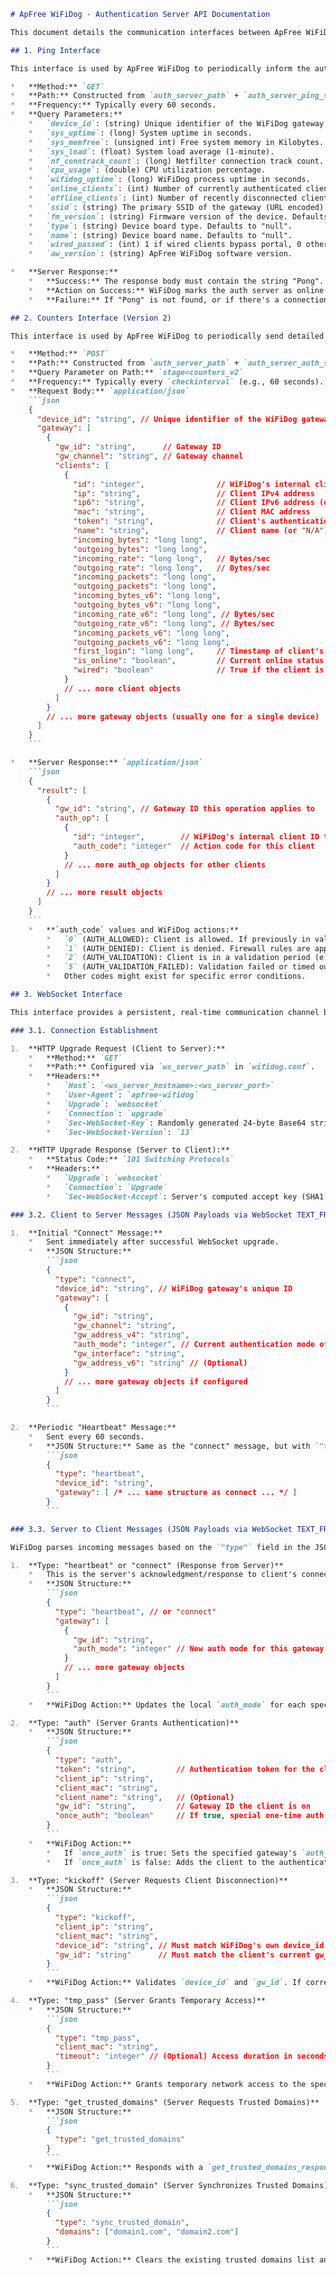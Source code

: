 ```markdown
# ApFree WiFiDog - Authentication Server API Documentation

This document details the communication interfaces between ApFree WiFiDog and the Authentication Server.

## 1. Ping Interface

This interface is used by ApFree WiFiDog to periodically inform the authentication server that it is active and to report basic system status.

*   **Method:** `GET`
*   **Path:** Constructed from `auth_server_path` + `auth_server_ping_script_path_fragment` (configurable in `wifidog.conf`).
*   **Frequency:** Typically every 60 seconds.
*   **Query Parameters:**
    *   `device_id`: (string) Unique identifier of the WiFiDog gateway.
    *   `sys_uptime`: (long) System uptime in seconds.
    *   `sys_memfree`: (unsigned int) Free system memory in Kilobytes.
    *   `sys_load`: (float) System load average (1-minute).
    *   `nf_conntrack_count`: (long) Netfilter connection track count.
    *   `cpu_usage`: (double) CPU utilization percentage.
    *   `wifidog_uptime`: (long) WiFiDog process uptime in seconds.
    *   `online_clients`: (int) Number of currently authenticated clients.
    *   `offline_clients`: (int) Number of recently disconnected clients that have aged out.
    *   `ssid`: (string) The primary SSID of the gateway (URL encoded). Defaults to "NULL".
    *   `fm_version`: (string) Firmware version of the device. Defaults to "null".
    *   `type`: (string) Device board type. Defaults to "null".
    *   `name`: (string) Device board name. Defaults to "null".
    *   `wired_passed`: (int) 1 if wired clients bypass portal, 0 otherwise.
    *   `aw_version`: (string) ApFree WiFiDog software version.

*   **Server Response:**
    *   **Success:** The response body must contain the string "Pong".
    *   **Action on Success:** WiFiDog marks the auth server as online. If previously marked down, firewall rules are updated.
    *   **Failure:** If "Pong" is not found, or if there's a connection error, WiFiDog marks the auth server as offline, and firewall rules may be updated to handle auth server unavailability (e.g., block clients or allow all).

## 2. Counters Interface (Version 2)

This interface is used by ApFree WiFiDog to periodically send detailed counter information for all connected clients to the authentication server. The server can then respond with actions for specific clients (e.g., disconnect).

*   **Method:** `POST`
*   **Path:** Constructed from `auth_server_path` + `auth_server_auth_script_path_fragment`.
*   **Query Parameter on Path:** `stage=counters_v2`
*   **Frequency:** Typically every `checkinterval` (e.g., 60 seconds).
*   **Request Body:** `application/json`
    ```json
    {
      "device_id": "string", // Unique identifier of the WiFiDog gateway
      "gateway": [
        {
          "gw_id": "string",      // Gateway ID
          "gw_channel": "string", // Gateway channel
          "clients": [
            {
              "id": "integer",                // WiFiDog's internal client ID
              "ip": "string",                 // Client IPv4 address
              "ip6": "string",                // Client IPv6 address (or "N/A")
              "mac": "string",                // Client MAC address
              "token": "string",              // Client's authentication token
              "name": "string",               // Client name (or "N/A")
              "incoming_bytes": "long long",
              "outgoing_bytes": "long long",
              "incoming_rate": "long long",   // Bytes/sec
              "outgoing_rate": "long long",   // Bytes/sec
              "incoming_packets": "long long",
              "outgoing_packets": "long long",
              "incoming_bytes_v6": "long long",
              "outgoing_bytes_v6": "long long",
              "incoming_rate_v6": "long long", // Bytes/sec
              "outgoing_rate_v6": "long long", // Bytes/sec
              "incoming_packets_v6": "long long",
              "outgoing_packets_v6": "long long",
              "first_login": "long long",     // Timestamp of client's first login
              "is_online": "boolean",         // Current online status known to WiFiDog
              "wired": "boolean"              // True if the client is on a wired connection
            }
            // ... more client objects
          ]
        }
        // ... more gateway objects (usually one for a single device)
      ]
    }
    ```

*   **Server Response:** `application/json`
    ```json
    {
      "result": [
        {
          "gw_id": "string", // Gateway ID this operation applies to
          "auth_op": [
            {
              "id": "integer",        // WiFiDog's internal client ID to act upon
              "auth_code": "integer"  // Action code for this client
            }
            // ... more auth_op objects for other clients
          ]
        }
        // ... more result objects
      ]
    }
    ```
    *   **`auth_code` values and WiFiDog actions:**
        *   `0` (AUTH_ALLOWED): Client is allowed. If previously in validation, counters might be reset.
        *   `1` (AUTH_DENIED): Client is denied. Firewall rules are applied to block the client, and the client is removed from WiFiDog's active list.
        *   `2` (AUTH_VALIDATION): Client is in a validation period (e.g., email verification pending). Access might be restricted.
        *   `5` (AUTH_VALIDATION_FAILED): Validation failed or timed out. Client is denied, firewall rules applied, and client removed.
        *   Other codes might exist for specific error conditions.

## 3. WebSocket Interface

This interface provides a persistent, real-time communication channel between ApFree WiFiDog and the authentication server.

### 3.1. Connection Establishment

1.  **HTTP Upgrade Request (Client to Server):**
    *   **Method:** `GET`
    *   **Path:** Configured via `ws_server_path` in `wifidog.conf`.
    *   **Headers:**
        *   `Host`: `<ws_server_hostname>:<ws_server_port>`
        *   `User-Agent`: `apfree-wifidog`
        *   `Upgrade`: `websocket`
        *   `Connection`: `upgrade`
        *   `Sec-WebSocket-Key`: Randomly generated 24-byte Base64 string.
        *   `Sec-WebSocket-Version`: `13`

2.  **HTTP Upgrade Response (Server to Client):**
    *   **Status Code:** `101 Switching Protocols`
    *   **Headers:**
        *   `Upgrade`: `websocket`
        *   `Connection`: `Upgrade`
        *   `Sec-WebSocket-Accept`: Server's computed accept key (SHA1 hash of client's `Sec-WebSocket-Key` concatenated with a standard GUID, then Base64 encoded).

### 3.2. Client to Server Messages (JSON Payloads via WebSocket TEXT_FRAME)

1.  **Initial "Connect" Message:**
    *   Sent immediately after successful WebSocket upgrade.
    *   **JSON Structure:**
        ```json
        {
          "type": "connect",
          "device_id": "string", // WiFiDog gateway's unique ID
          "gateway": [
            {
              "gw_id": "string",
              "gw_channel": "string",
              "gw_address_v4": "string",
              "auth_mode": "integer", // Current authentication mode of the gateway
              "gw_interface": "string",
              "gw_address_v6": "string" // (Optional)
            }
            // ... more gateway objects if configured
          ]
        }
        ```

2.  **Periodic "Heartbeat" Message:**
    *   Sent every 60 seconds.
    *   **JSON Structure:** Same as the "connect" message, but with `"type": "heartbeat"`.
        ```json
        {
          "type": "heartbeat",
          "device_id": "string",
          "gateway": [ /* ... same structure as connect ... */ ]
        }
        ```

### 3.3. Server to Client Messages (JSON Payloads via WebSocket TEXT_FRAME)

WiFiDog parses incoming messages based on the `"type"` field in the JSON payload.

1.  **Type: "heartbeat" or "connect" (Response from Server)**
    *   This is the server's acknowledgment/response to client's connect/heartbeat.
    *   **JSON Structure:**
        ```json
        {
          "type": "heartbeat", // or "connect"
          "gateway": [
            {
              "gw_id": "string",
              "auth_mode": "integer" // New auth mode for this gateway
            }
            // ... more gateway objects
          ]
        }
        ```
    *   **WiFiDog Action:** Updates the local `auth_mode` for each specified `gw_id`. If any mode changes, firewall rules may be reloaded.

2.  **Type: "auth" (Server Grants Authentication)**
    *   **JSON Structure:**
        ```json
        {
          "type": "auth",
          "token": "string",         // Authentication token for the client
          "client_ip": "string",
          "client_mac": "string",
          "client_name": "string",   // (Optional)
          "gw_id": "string",         // Gateway ID the client is on
          "once_auth": "boolean"     // If true, special one-time auth handling
        }
        ```
    *   **WiFiDog Action:**
        *   If `once_auth` is true: Sets the specified gateway's `auth_mode` to 0 (bypass/no auth) and reloads firewall.
        *   If `once_auth` is false: Adds the client to the authenticated list with the provided details, applies firewall rules to allow access.

3.  **Type: "kickoff" (Server Requests Client Disconnection)**
    *   **JSON Structure:**
        ```json
        {
          "type": "kickoff",
          "client_ip": "string",
          "client_mac": "string",
          "device_id": "string", // Must match WiFiDog's own device_id
          "gw_id": "string"      // Must match the client's current gw_id
        }
        ```
    *   **WiFiDog Action:** Validates `device_id` and `gw_id`. If correct and client exists, applies firewall rules to deny access and removes the client from the active list.

4.  **Type: "tmp_pass" (Server Grants Temporary Access)**
    *   **JSON Structure:**
        ```json
        {
          "type": "tmp_pass",
          "client_mac": "string",
          "timeout": "integer" // (Optional) Access duration in seconds, defaults to 300
        }
        ```
    *   **WiFiDog Action:** Grants temporary network access to the specified MAC address for the duration of the timeout by updating firewall rules.

5.  **Type: "get_trusted_domains" (Server Requests Trusted Domains)**
    *   **JSON Structure:**
        ```json
        {
          "type": "get_trusted_domains"
        }
        ```
    *   **WiFiDog Action:** Responds with a `get_trusted_domains_response` message containing the current list of trusted domains.

6.  **Type: "sync_trusted_domain" (Server Synchronizes Trusted Domains)**
    *   **JSON Structure:**
        ```json
        {
          "type": "sync_trusted_domain",
          "domains": ["domain1.com", "domain2.com"]
        }
        ```
    *   **WiFiDog Action:** Clears the existing trusted domains list and replaces it with the domains provided in the `domains` array.
```
